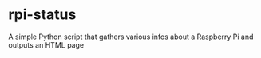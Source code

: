 # rpi-status
A simple Python script that gathers various infos about a Raspberry Pi and outputs an HTML page
